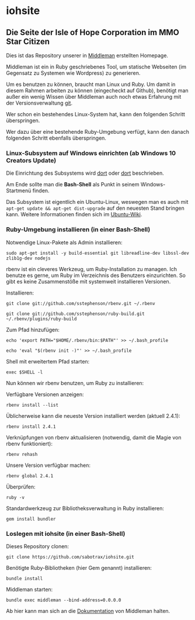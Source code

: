 # iohsite
## Die Seite der Isle of Hope Corporation im MMO Star Citizen

Dies ist das Repository unserer in [Middleman](https://middlemanapp.com/) erstellten Homepage.

Middleman ist ein in Ruby geschriebenes Tool, um statische Webseiten (im Gegensatz zu Systemen wie Wordpress)
zu generieren.

Um es benutzen zu können, braucht man Linux und Ruby. Um damit in diesem Rahmen arbeiten zu
können (eingecheckt auf Github), benötigt man außer ein wenig Wissen über Middleman auch noch etwas Erfahrung mit der
Versionsverwaltung [git](http://www.martin.cc/linux/git-primer).

Wer schon ein bestehendes Linux-System hat, kann den folgenden Schritt überspringen.

Wer dazu über eine bestehende Ruby-Umgebung verfügt, kann den danach folgenden Schritt
ebenfalls überspringen.

### Linux-Subsystem auf Windows einrichten (ab Windows 10 Creators Update)

Die Einrichtung des Subsystems wird [dort](https://www.computerwoche.de/a/windows-10-subsystem-fuer-linux-wsl-einrichten,3277816) oder
[dort](https://msdn.microsoft.com/de-de/commandline/wsl/install_guide) beschrieben.

Am Ende sollte man die **Bash-Shell** als Punkt in seinem Windows-Startmenü finden.

Das Subsystem ist eigentlich ein Ubuntu-Linux, weswegen man es auch mit `apt-get update && apt-get dist-upgrade` auf den neuesten
Stand bringen kann. Weitere Informationen finden sich im [Ubuntu-Wiki](https://wiki.ubuntuusers.de/Startseite/).

### Ruby-Umgebung installieren (in einer Bash-Shell)

Notwendige Linux-Pakete als Admin installieren:

`sudo apt-get install -y build-essential git libreadline-dev libssl-dev zlib1g-dev nodejs`

rbenv ist ein cleveres Werkzeug, um Ruby-Installation zu managen.
Ich benutze es gerne, um Ruby im Verzeichnis des Benutzers einzurichten.
So gibt es keine Zusammenstöße mit systemweit installieren Versionen.

Installieren:

`git clone git://github.com/sstephenson/rbenv.git ~/.rbenv`

`git clone git://github.com/sstephenson/ruby-build.git ~/.rbenv/plugins/ruby-build`

Zum Pfad hinzufügen:

`echo 'export PATH="$HOME/.rbenv/bin:$PATH"' >> ~/.bash_profile`

`echo 'eval "$(rbenv init -)"' >> ~/.bash_profile`

Shell mit erweitertem Pfad starten:

`exec $SHELL -l`

Nun können wir rbenv benutzen, um Ruby zu installieren:

Verfügbare Versionen anzeigen:

`rbenv install --list`

Üblicherweise kann die neueste Version installiert werden (aktuell 2.4.1):

`rbenv install 2.4.1`

Verknüpfungen von rbenv aktualisieren (notwendig, damit die Magie von rbenv funktioniert):

`rbenv rehash`

Unsere Version verfügbar machen:

`rbenv global 2.4.1`

Überprüfen:

`ruby -v`

Standardwerkzeug zur Bibliotheksverwaltung in Ruby installieren:

`gem install bundler`

### Loslegen mit iohsite (in einer Bash-Shell)

Dieses Repository clonen:

`git clone https://github.com/sabotrax/iohsite.git`

Benötigte Ruby-Bibliotheken (hier Gem genannt) installieren:

`bundle install`

Middleman starten:

`bundle exec middleman --bind-address=0.0.0.0`

Ab hier kann man sich an die [Dokumentation](https://middlemanapp.com/basics/directory-structure/) von Middleman halten.
